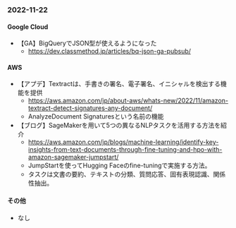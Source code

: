 
### 2022-11-22

#### Google Cloud

- 【GA】BigQueryでJSON型が使えるようになった
  - https://dev.classmethod.jp/articles/bq-json-ga-pubsub/

#### AWS

- 【アプデ】Textractは、手書きの署名、電子署名、イニシャルを検出する機能を提供
  - https://aws.amazon.com/jp/about-aws/whats-new/2022/11/amazon-textract-detect-signatures-any-document/
  - AnalyzeDocument Signaturesという名前の機能
- 【ブログ】SageMakerを用いて5つの異なるNLPタスクを活用する方法を紹介
  - https://aws.amazon.com/jp/blogs/machine-learning/identify-key-insights-from-text-documents-through-fine-tuning-and-hpo-with-amazon-sagemaker-jumpstart/
  - JumpStartを使ってHugging Faceのfine-tuningで実施する方法。
  - タスクは文書の要約、テキストの分類、質問応答、固有表現認識、関係性抽出。

#### その他

- なし